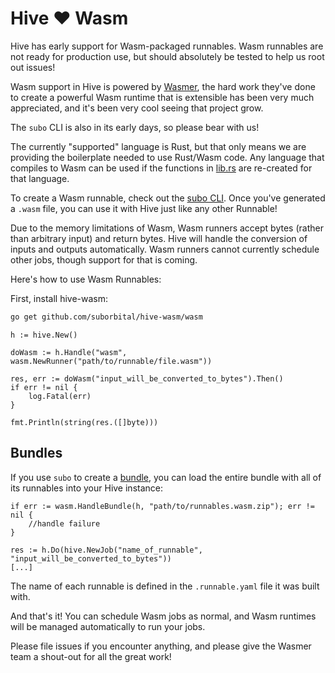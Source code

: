 # Hive ❤️ Wasm

Hive has early support for Wasm-packaged runnables. Wasm runnables are not ready for production use, but should absolutely be tested to help us root out issues!

Wasm support in Hive is powered by [Wasmer](https://github.com/wasmerio/wasmer-go), the hard work they've done to create a powerful Wasm runtime that is extensible has been very much appreciated, and it's been very cool seeing that project grow.

The `subo` CLI is also in its early days, so please bear with us!

The currently "supported" language is Rust, but that only means we are providing the boilerplate needed to use Rust/Wasm code. Any language that compiles to Wasm can be used if the functions in [lib.rs](https://github.com/suborbital/subo/blob/main/builders/rust/src/lib.rs) are re-created for that language.

To create a Wasm runnable, check out the [subo CLI](https://github.com/suborbital/subo). Once you've generated a `.wasm` file, you can use it with Hive just like any other Runnable!

Due to the memory limitations of Wasm, Wasm runners accept bytes (rather than arbitrary input) and return bytes. Hive will handle the conversion of inputs and outputs automatically. Wasm runners cannot currently schedule other jobs, though support for that is coming.

Here's how to use Wasm Runnables:

First, install hive-wasm:
```bash
go get github.com/suborbital/hive-wasm/wasm
```

```golang
h := hive.New()

doWasm := h.Handle("wasm", wasm.NewRunner("path/to/runnable/file.wasm"))

res, err := doWasm("input_will_be_converted_to_bytes").Then()
if err != nil {
	log.Fatal(err)
}

fmt.Println(string(res.([]byte)))
```

## Bundles
If you use `subo` to create a [bundle](https://github.com/suborbital/subo/blob/main/docs/wasm.md#bundles), you can load the entire bundle with all of its runnables into your Hive instance:
```golang
if err := wasm.HandleBundle(h, "path/to/runnables.wasm.zip"); err != nil {
	//handle failure
}

res := h.Do(hive.NewJob("name_of_runnable", "input_will_be_converted_to_bytes"))
[...]
```
The name of each runnable is defined in the `.runnable.yaml` file it was built with.

And that's it! You can schedule Wasm jobs as normal, and Wasm runtimes will be managed automatically to run your jobs.

Please file issues if you encounter anything, and please give the Wasmer team a shout-out for all the great work!
